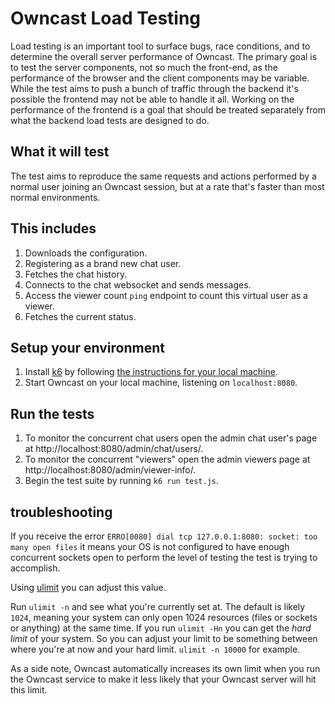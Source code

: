 # Owncast Load Testing

Load testing is an important tool to surface bugs, race conditions, and to determine the overall server performance of Owncast.  The primary goal is to test the server components, not so much the front-end, as the performance of the browser and the client components may be variable.  While the test aims to push a bunch of traffic through the backend it's possible the frontend may not be able to handle it all.  Working on the performance of the frontend is a goal that should be treated separately from what the backend load tests are designed to do.

## What it will test

The test aims to reproduce the same requests and actions performed by a normal user joining an Owncast session, but at a rate that's faster than most normal environments.

## This includes

1. Downloads the configuration.
1. Registering as a brand new chat user.
1. Fetches the chat history.
1. Connects to the chat websocket and sends messages.
1. Access the viewer count `ping` endpoint to count this virtual user as a viewer.
1. Fetches the current status.

## Setup your environment

1. Install [k6](https://k6.io/open-source) by following [the instructions for your local machine](https://k6.io/docs/getting-started/installation/).
1. Start Owncast on your local machine, listening on `localhost:8080`.

## Run the tests

1. To monitor the concurrent chat users open the admin chat user's page at http://localhost:8080/admin/chat/users/.
1. To monitor the concurrent "viewers" open the admin viewers page at http://localhost:8080/admin/viewer-info/.
1. Begin the test suite by running `k6 run test.js`.


## troubleshooting

If you receive the error `ERRO[0080] dial tcp 127.0.0.1:8080: socket: too many open files` it means your OS is not configured to have enough concurrent sockets open to perform the level of testing the test is trying to accomplish.  

Using [ulimit](https://www.learnitguide.net/2015/07/how-to-increase-ulimit-values-in-linux.html) you can adjust this value.

Run `ulimit -n` and see what you're currently set at.  The default is likely `1024`, meaning your system can only open 1024 resources (files or sockets or anything) at the same time.  If you run `ulimit -Hn` you can get the _hard limit_ of your system.  So you can adjust your limit to be something between where you're at now and your hard limit.  `ulimit -n 10000` for example.

As a side note, Owncast automatically increases its own limit when you run the Owncast service to make it less likely that your Owncast server will hit this limit.